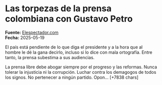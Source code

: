 # Las torpezas de la prensa colombiana con Gustavo Petro

**Fuente:** [Elespectador.com](https://blogs.elespectador.com/actualidad/cura-de-reposo/las-torpezas-de-la-prensa-colombiana-con-gustavo-petro/)  
**Fecha:** 2025-05-19

El país está pendiente de lo que diga el presidente y a la hora que al hombre le dé la gana decirlo, incluso si lo dice con mala ortografía. Entre tanto, la prensa subestima a sus audiencias.

La prensa libre debe abogar siempre por el progreso y las reformas. Nunca tolerar la injusticia ni la corrupción. Luchar contra los demagogos de todos los signos. No pertenecer a ningún partido. Opon… [+7838 chars]
